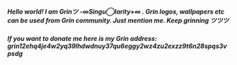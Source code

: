 ##### Hello world! I am Grinツ -∞Singu◯larity+∞ . Grin logos, wallpapers etc can be used from Grin community. Just mention me. Keep grinning ツツツ 
##### If you want to donate me here is my Grin address: grin12ehq4je4w2yq39lhdwdnuy37qu6eggy2wz4zu2exzz9t6n28spqs3vpsdg
